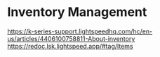 Inventory Management
===============
https://k-series-support.lightspeedhq.com/hc/en-us/articles/4406100758811-About-inventory
https://redoc.lsk.lightspeed.app/#tag/Items
